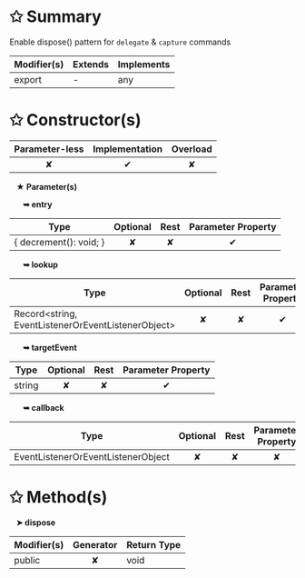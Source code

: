 # &#10025; Summary

Enable dispose() pattern for `delegate` & `capture` commands

| Modifier(s)                            | Extends                      | Implements                                    |
|----------------------------------------|------------------------------|-----------------------------------------------|
| export | - | any |

# &#10025; Constructor(s)

| Parameter-less                         | Implementation                          | Overload                          |
|:--------------------------------------:|:---------------------------------------:|:---------------------------------:|
| ✘ | ✔ | ✘ |

&nbsp;&nbsp; **&#9733; Parameter(s)**

&nbsp;&nbsp;&nbsp;&nbsp;&nbsp; **&#10149; entry**

| Type                        | Optional                           | Rest                          | Parameter Property                          |
|-----------------------------|:----------------------------------:|:-----------------------------:|:-------------------------------------------:|
| { decrement(): void; } | ✘  | ✘ | ✔ |

&nbsp;&nbsp;&nbsp;&nbsp;&nbsp; **&#10149; lookup**

| Type                        | Optional                           | Rest                          | Parameter Property                          |
|-----------------------------|:----------------------------------:|:-----------------------------:|:-------------------------------------------:|
| Record&lt;string, EventListenerOrEventListenerObject&gt; | ✘  | ✘ | ✔ |

&nbsp;&nbsp;&nbsp;&nbsp;&nbsp; **&#10149; targetEvent**

| Type                        | Optional                           | Rest                          | Parameter Property                          |
|-----------------------------|:----------------------------------:|:-----------------------------:|:-------------------------------------------:|
| string | ✘  | ✘ | ✔ |

&nbsp;&nbsp;&nbsp;&nbsp;&nbsp; **&#10149; callback**

| Type                        | Optional                           | Rest                          | Parameter Property                          |
|-----------------------------|:----------------------------------:|:-----------------------------:|:-------------------------------------------:|
| EventListenerOrEventListenerObject | ✘  | ✘ | ✘ |

# &#10025; Method(s)

&nbsp;&nbsp; **&#10148; dispose**

| Modifier(s)                              | Generator                          | Return Type                       |
|------------------------------------------|:----------------------------------:|-----------------------------------|
| public | ✘ | void |